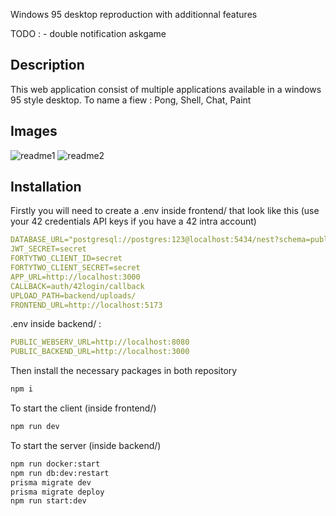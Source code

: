 Windows 95 desktop reproduction with additionnal features

TODO : - double notification askgame

## Description

This web application consist of multiple applications available in a windows 95 style desktop.
To name a fiew : Pong, Shell, Chat, Paint

## Images

![readme1](https://github.com/bperraud/ft_transcendence/assets/93911934/ed118971-9734-47e5-8d8f-c8e2f0c986aa)
![readme2](https://github.com/bperraud/ft_transcendence/assets/93911934/694a8d1a-aa01-4b6f-a692-06184da78e4c)

## Installation

Firstly you will need to create a .env inside frontend/ that look like this (use your 42 credentials API keys if you have a 42 intra account)

```yaml
DATABASE_URL="postgresql://postgres:123@localhost:5434/nest?schema=public"
JWT_SECRET=secret
FORTYTWO_CLIENT_ID=secret
FORTYTWO_CLIENT_SECRET=secret
APP_URL=http://localhost:3000
CALLBACK=auth/42login/callback
UPLOAD_PATH=backend/uploads/
FRONTEND_URL=http://localhost:5173
```

.env inside backend/ :

```yaml
PUBLIC_WEBSERV_URL=http://localhost:8080
PUBLIC_BACKEND_URL=http://localhost:3000
```

Then install the necessary packages in both repository

```sh
npm i
```

To start the client (inside frontend/)

```sh
npm run dev
```

To start the server (inside backend/)
```sh
npm run docker:start
npm run db:dev:restart
prisma migrate dev
prisma migrate deploy
npm run start:dev
```

